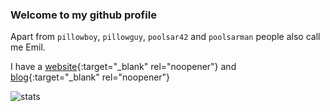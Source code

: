 <!---
poolsar42/poolsar42 is a ✨ special ✨ repository because its `README.md` (this file) appears on your GitHub profile.
You can click the Preview link to take a look at your changes.
--->
 ### Welcome to my github profile
 
Apart from `pillowboy`, `pillowguy`, `poolsar42` and `poolsarman` people also call me Emil.

I have a [website](https://pillowboy.me){:target="_blank" rel="noopener"} and [blog](https://blog.pillowboy.me){:target="_blank" rel="noopener"}

![stats](https://github-readme-stats.vercel.app/api?username=poolsar42&count_private=true&include_all_commits=true&show_icons=true&theme=graywhite)  
